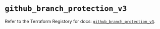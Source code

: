 # `github_branch_protection_v3`

Refer to the Terraform Registory for docs: [`github_branch_protection_v3`](https://registry.terraform.io/providers/integrations/github/5.33.0/docs/resources/branch_protection_v3).
